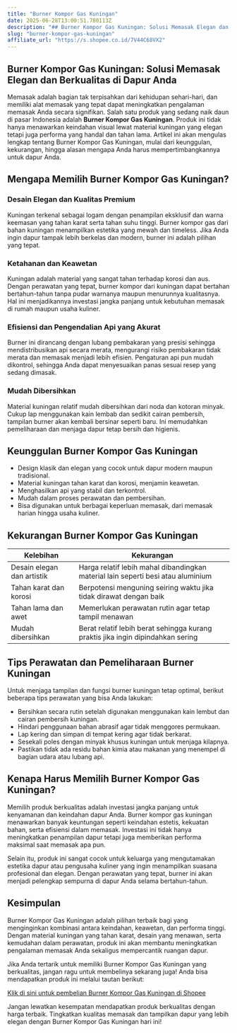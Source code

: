 ```yaml
---
title: "Burner Kompor Gas Kuningan"
date: 2025-06-28T13:00:51.780113Z
description: "## Burner Kompor Gas Kuningan: Solusi Memasak Elegan dan Berkualitas di Dapur Anda..."
slug: "burner-kompor-gas-kuningan"
affiliate_url: "https://s.shopee.co.id/7V44C68VX2"
---
```

## Burner Kompor Gas Kuningan: Solusi Memasak Elegan dan Berkualitas di Dapur Anda

Memasak adalah bagian tak terpisahkan dari kehidupan sehari-hari, dan memiliki alat memasak yang tepat dapat meningkatkan pengalaman memasak Anda secara signifikan. Salah satu produk yang sedang naik daun di pasar Indonesia adalah **Burner Kompor Gas Kuningan**. Produk ini tidak hanya menawarkan keindahan visual lewat material kuningan yang elegan tetapi juga performa yang handal dan tahan lama. Artikel ini akan mengulas lengkap tentang Burner Kompor Gas Kuningan, mulai dari keunggulan, kekurangan, hingga alasan mengapa Anda harus mempertimbangkannya untuk dapur Anda.

## Mengapa Memilih Burner Kompor Gas Kuningan?

### Desain Elegan dan Kualitas Premium

Kuningan terkenal sebagai logam dengan penampilan eksklusif dan warna keemasan yang tahan karat serta tahan suhu tinggi. Burner kompor gas dari bahan kuningan menampilkan estetika yang mewah dan timeless. Jika Anda ingin dapur tampak lebih berkelas dan modern, burner ini adalah pilihan yang tepat.

### Ketahanan dan Keawetan

Kuningan adalah material yang sangat tahan terhadap korosi dan aus. Dengan perawatan yang tepat, burner kompor dari kuningan dapat bertahan bertahun-tahun tanpa pudar warnanya maupun menurunnya kualitasnya. Hal ini menjadikannya investasi jangka panjang untuk kebutuhan memasak di rumah maupun usaha kuliner.

### Efisiensi dan Pengendalian Api yang Akurat

Burner ini dirancang dengan lubang pembakaran yang presisi sehingga mendistribusikan api secara merata, mengurangi risiko pembakaran tidak merata dan memasak menjadi lebih efisien. Pengaturan api pun mudah dikontrol, sehingga Anda dapat menyesuaikan panas sesuai resep yang sedang dimasak.

### Mudah Dibersihkan

Material kuningan relatif mudah dibersihkan dari noda dan kotoran minyak. Cukup lap menggunakan kain lembab dan sedikit cairan pembersih, tampilan burner akan kembali bersinar seperti baru. Ini memudahkan pemeliharaan dan menjaga dapur tetap bersih dan higienis.

## Keunggulan Burner Kompor Gas Kuningan

- Design klasik dan elegan yang cocok untuk dapur modern maupun tradisional.
- Material kuningan tahan karat dan korosi, menjamin keawetan.
- Menghasilkan api yang stabil dan terkontrol.
- Mudah dalam proses perawatan dan pembersihan.
- Bisa digunakan untuk berbagai keperluan memasak, dari memasak harian hingga usaha kuliner.

## Kekurangan Burner Kompor Gas Kuningan

| Kelebihan | Kekurangan |
|------------|--------------|
| Desain elegan dan artistik | Harga relatif lebih mahal dibandingkan material lain seperti besi atau aluminium |
| Tahan karat dan korosi | Berpotensi menguning seiring waktu jika tidak dirawat dengan baik |
| Tahan lama dan awet | Memerlukan perawatan rutin agar tetap tampil menawan |
| Mudah dibersihkan | Berat relatif lebih berat sehingga kurang praktis jika ingin dipindahkan sering |

## Tips Perawatan dan Pemeliharaan Burner Kuningan

Untuk menjaga tampilan dan fungsi burner kuningan tetap optimal, berikut beberapa tips perawatan yang bisa Anda lakukan:

- Bersihkan secara rutin setelah digunakan menggunakan kain lembut dan cairan pembersih kuningan.
- Hindari penggunaan bahan abrasif agar tidak menggores permukaan.
- Lap kering dan simpan di tempat kering agar tidak berkarat.
- Sesekali poles dengan minyak khusus kuningan untuk menjaga kilapnya.
- Pastikan tidak ada residu bahan kimia atau makanan yang menempel di bagian udara atau lubang api.

## Kenapa Harus Memilih Burner Kompor Gas Kuningan?

Memilih produk berkualitas adalah investasi jangka panjang untuk kenyamanan dan keindahan dapur Anda. Burner kompor gas kuningan menawarkan banyak keuntungan seperti keindahan estetis, kekuatan bahan, serta efisiensi dalam memasak. Investasi ini tidak hanya meningkatkan penampilan dapur tetapi juga memberikan performa maksimal saat memasak apa pun.

Selain itu, produk ini sangat cocok untuk keluarga yang mengutamakan estetika dapur atau pengusaha kuliner yang ingin menampilkan suasana profesional dan elegan. Dengan perawatan yang tepat, burner ini akan menjadi pelengkap sempurna di dapur Anda selama bertahun-tahun.

## Kesimpulan

Burner Kompor Gas Kuningan adalah pilihan terbaik bagi yang menginginkan kombinasi antara keindahan, keawetan, dan performa tinggi. Dengan material kuningan yang tahan karat, desain yang menawan, serta kemudahan dalam perawatan, produk ini akan membantu meningkatkan pengalaman memasak Anda sekaligus mempercantik ruangan dapur.

Jika Anda tertarik untuk memiliki Burner Kompor Gas Kuningan yang berkualitas, jangan ragu untuk membelinya sekarang juga! Anda bisa mendapatkan produk ini melalui tautan berikut:

[Klik di sini untuk pembelian Burner Kompor Gas Kuningan di Shopee](https://s.shopee.co.id/7V44C68VX2)

Jangan lewatkan kesempatan mendapatkan produk berkualitas dengan harga terbaik. Tingkatkan kualitas memasak dan tampilkan dapur yang lebih elegan dengan Burner Kompor Gas Kuningan hari ini!